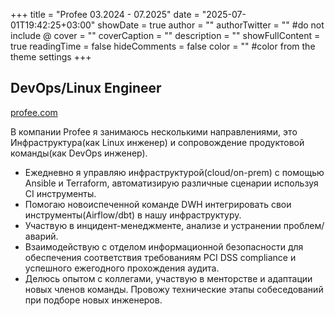+++
title = "Profee 03.2024 - 07.2025"
date = "2025-07-01T19:42:25+03:00"
showDate = true
author = ""
authorTwitter = "" #do not include @
cover = ""
coverCaption = ""
description = ""
showFullContent = true
readingTime = false
hideComments = false
color = "" #color from the theme settings
+++

## DevOps/Linux Engineer

[profee.com](https://profee.com)

В компании Profee я занимаюсь несколькими направлениями, это Инфраструктура(как Linux инженер) и сопровождение продуктовой команды(как DevOps инженер).
- Ежедневно я управляю инфраструктурой(cloud/on-prem) с помощью Ansible и Terraform, автоматизирую различные сценарии используя CI инструменты.  
- Помогаю новоиспеченной команде DWH интегрировать свои инструменты(Airflow/dbt) в нашу инфраструктуру.  
- Участвую в инцидент-менеджменте, анализе и устранении проблем/аварий.  
- Взаимодействую с отделом информационной безопасности для обеспечения соответствия требованиям PCI DSS compliance и успешного ежегодного прохождения аудита.  
- Делюсь опытом с коллегами, участвую в менторстве и адаптации новых членов команды. Провожу технические этапы собеседований при подборе новых инженеров.  
